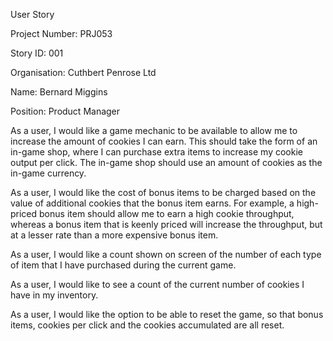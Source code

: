 User Story

Project Number: PRJ053

Story ID: 001

Organisation: Cuthbert Penrose Ltd

Name: Bernard Miggins

Position: Product Manager


As a user, I would like a game mechanic to be available to allow me to increase the amount of cookies I can earn. This should take the form of an in-game shop, where I can purchase extra items to increase my cookie output per click. The in-game shop should use an amount of cookies as the in-game currency. 

As a user, I would like the cost of bonus items to be charged based on the value of additional cookies that the bonus item earns. For example, a high-priced bonus item should allow me to earn a high cookie throughput, whereas a bonus item that is keenly priced will increase the throughput, but at a lesser rate than a more expensive bonus item.

As a user, I would like a count shown on screen of the number of each type of item that I have purchased during the current game. 

As a user, I would like to see a count of the current number of cookies I have in my inventory.

As a user, I would like the option to be able to reset the game, so that bonus items, cookies per click and the cookies accumulated are all reset.


